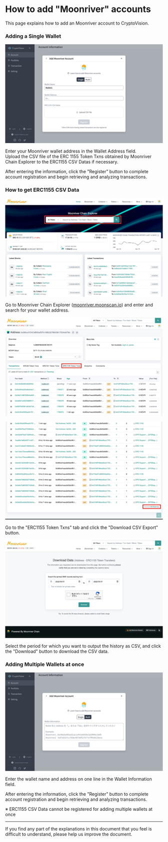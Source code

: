 # How to add "Moonriver" accounts

This page explains how to add an Moonriver account to CryptoVision.

### Adding a Single Wallet

![](../assets/img/account-chain-moonriver-1.jpg)

Enter your Moonriver wallet address in the Wallet Address field.  
Upload the CSV file of the ERC 1155 Token Txns obtained by Moonriver Chain Explorer to the ERC1155 CSV Datas if necessary.

After entering the information, click the "Register" button to complete account registration and begin retrieving and analyzing transactions.

### How to get ERC1155 CSV Data

![](../assets/img/account-chain-moonriver-3.jpg)

Go to Moonriver Chain Explorer ([moonriver.moonscan.io](https://moonriver.moonscan.io)) and enter and search for your wallet address.

![](../assets/img/account-chain-moonriver-4.jpg)

![](../assets/img/account-chain-moonriver-5.jpg)

Go to the "ERC1155 Token Txns" tab and click the "Download CSV Export" button.

![](../assets/img/account-chain-moonriver-6.jpg)

Select the period for which you want to output the history as CSV, and click the "Download" button to download the CSV data.

### Adding Multiple Wallets at once

![](../assets/img/account-chain-moonriver-2.jpg)

Enter the wallet name and address on one line in the Wallet Information field.

After entering the information, click the "Register" button to complete account registration and begin retrieving and analyzing transactions.

※ ERC1155 CSV Data cannot be registered for adding multiple wallets at once

---

If you find any part of the explanations in this document that you feel is difficult to understand, please help us improve the document.
